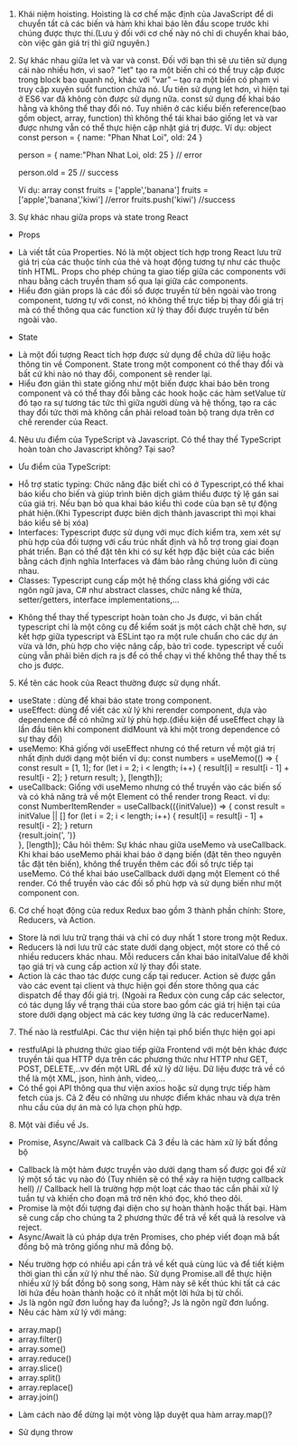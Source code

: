 1. Khái niệm hoisting.
   Hoisting là cơ chế mặc định của JavaScript để di chuyển tất cả các biến và hàm khi khai báo lên đầu scope trước khi chúng được thực thi.(Lưu ý đối với cơ chế này nó chỉ di chuyển khai báo, còn việc gán giá trị thì giữ nguyên.)
2. Sự khác nhau giữa let và var và const. Đối với bạn thì sẽ ưu tiên sử dụng cái nào nhiều hơn, vì sao?
   "let" tạo ra một biến chỉ có thể truy cập được trong block bao quanh nó, khác với "var" – tạo ra một biến có phạm vi truy cập xuyên suốt function chứa nó.
   Ưu tiên sử dụng let hơn, vì hiện tại ở ES6 var đã không còn được sử dụng nữa.
   const sử dụng để khai báo hằng và không thể thay đổi nó. Tuy nhiên ở các kiểu biến reference(bao gồm object, array, function) thì không thể tái khai báo giống let và var được nhưng vẫn có thể thực hiện cập nhật giá trị được.
   Ví dụ: object
   const person = {
   name: "Phan Nhat Loi",
   old: 24
   }

   person = {
   name:"Phan Nhat Loi,
   old: 25
   } // error

   person.old = 25 // success

   Ví dụ: array
   const fruits = ['apple','banana']
   fruits = ['apple','banana','kiwi'] //error
   fruits.push('kiwi') //success

3. Sự khác nhau giữa props và state trong React

- Props

* Là viết tắt của Properties. Nó là một object tích hợp trong React lưu trữ giá trị của các thuộc tính của thẻ và hoạt động tương tự như các thuộc tính HTML. Props cho phép chúng ta giao tiếp giữa các components với nhau bằng cách truyền tham số qua lại giữa các components.
* Hiểu đơn giản props là các đối số được truyền từ bên ngoài vào trong component, tương tự với const, nó không thể trực tiếp bị thay đổi giá trị mà có thể thông qua các function xử lý thay đổi được truyền từ bên ngoài vào.

- State

* Là một đối tượng React tích hợp được sử dụng để chứa dữ liệu hoặc thông tin về Component. State trong một component có thể thay đổi và bất cứ khi nào nó thay đổi, component sẽ render lại.
* Hiểu đơn giản thì state giống như một biến được khai báo bên trong component và có thể thay đổi bằng các hook hoặc các hàm setValue từ đó tạo ra sự tương tác tức thì giữa người dùng và hệ thống, tạo ra các thay đổi tức thời mà không cần phải reload toàn bộ trang dựa trên cơ chế rerender của React.

4. Nêu ưu điểm của TypeScript và Javascript. Có thể thay thế TypeScript hoàn toàn cho Javascript không? Tại sao?

- Ưu điểm của TypeScript:

* Hỗ trợ static typing: Chức năng đặc biết chỉ có ở Typescript,có thể khai báo kiểu cho biến và giúp trình biên dịch giảm thiểu được tỷ lệ gán sai của giá trị. Nếu bạn bỏ qua khai báo kiểu thì code của bạn sẽ tự động phát hiện.(Khi Typescript được biên dịch thành javascript thì mọi khai báo kiểu sẽ bị xóa)
* Interfaces: Typescript được sử dụng với mục đích kiểm tra, xem xét sự phù hợp của đối tượng với cấu trúc nhất định và hỗ trợ trong giai đoạn phát triển. Bạn có thể đặt tên khi có sự kết hợp đặc biệt của các biến bằng cách định nghĩa Interfaces và đảm bảo rằng chúng luôn đi cùng nhau.
* Classes: Typescript cung cấp một hệ thống class khá giống với các ngôn ngữ java, C# như abstract classes, chức năng kế thừa, setter/getters, interface implementations,...

- Không thể thay thế typescript hoàn toàn cho Js được, vì bản chất typescript chỉ là một công cụ để kiểm soát js một cách chặt chẽ hơn, sự kết hợp giữa typescript và ESLint tạo ra một rule chuẩn cho các dự án vừa và lớn, phù hợp cho việc nâng cấp, bảo trì code. typescript về cuối cùng vẫn phải biên dịch ra js để có thể chạy vì thế không thể thay thế ts cho js được.

5. Kể tên các hook của React thường được sử dụng nhất.

- useState : dùng để khai báo state trong component.
- useEffect: dùng để viết các xử lý khi rerender component, dựa vào dependence để có những xử lý phù hợp.(điều kiện để useEffect chạy là lần đầu tiên khi component didMount và khi một trong dependence có sự thay đổi)
- useMemo: Khá giống với useEffect nhưng có thể return về một giá trị nhất định dưới dạng một biến
  ví dụ: const numbers = useMemo(() => {
  const result = [1, 1];
  for (let i = 2; i < length; i++) {
  result[i] = result[i - 1] + result[i - 2];
  }
  return result;
  }, [length]);
- useCallback: Giống với useMemo nhưng có thể truyền vào các biến số và có khả năng trả về một Element có thể render trong React.
  ví dụ: const NumberItemRender = useCallback(({initValue}) => {
  const result = initValue || []
  for (let i = 2; i < length; i++) {
  result[i] = result[i - 1] + result[i - 2];
  }
  return <div>{result.join(', ')}</div>
  }, [length]);
  Câu hỏi thêm: Sự khác nhau giữa useMemo và useCallback.
  Khi khai báo useMemo phải khai báo ở dạng biến (đặt tên theo nguyên tắc đặt tên biến), không thể truyền thêm các đối số trực tiếp tại useMemo.
  Có thể khai báo useCallback dưới dạng một Element có thể render. Có thể truyền vào các đối số phù hợp và sử dụng biến như một component con.

6. Cơ chế hoạt động của redux
   Redux bao gồm 3 thành phần chính: Store, Reducers, và Action.

- Store là nơi lưu trữ trạng thái và chỉ có duy nhất 1 store trong một Redux.
- Reducers là nơi lưu trữ các state dưới dạng object, một store có thể có nhiều reducers khác nhau. Mỗi reducers cần khai báo initalValue để khởi tạo giá trị và cung cấp action xử lý thay đổi state.
- Action là các thao tác được cung cấp tại reducer. Action sẽ được gắn vào các event tại client và thực hiện gọi đến store thông qua các dispatch để thay đổi giá trị.
  (Ngoài ra Redux còn cung cấp các selector, có tác dụng lấy về trạng thái của store bao gồm các giá trị hiện tại của store dưới dạng object mà các key tương ứng là các reducerName).

7. Thế nào là restfulApi. Các thư viện hiện tại phổ biến thực hiện gọi api

- restfulApi là phương thức giao tiếp giữa Frontend với một bên khác được truyền tải qua HTTP dựa trên các phương thức như HTTP như GET, POST, DELETE,..vv đến một URL để xử lý dữ liệu. Dữ liệu được trả về có thể là một XML, json, hình ảnh, video,...
- Có thể gọi API thông qua thư viện axios hoặc sử dụng trực tiếp hàm fetch của js. Cả 2 đều có những ưu nhược điểm khác nhau và dựa trên nhu cầu của dự án mà có lựa chọn phù hợp.

8. Một vài điều về Js.

- Promise, Async/Await và callback
  Cả 3 đều là các hàm xử lý bất đồng bộ

* Callback là một hàm được truyền vào dưới dạng tham số được gọi để xử lý một số tác vụ nào đó (Tuy nhiên sẽ có thể xảy ra hiện tượng callback hell)
  // Callback hell là trường hợp một loạt các thao tác cần phải xử lý tuần tự và khiến cho đoạn mã trở nên khó đọc, khó theo dõi.
* Promise là một đối tượng đại diện cho sự hoàn thành hoặc thất bại. Hàm sẽ cung cấp cho chúng ta 2 phương thức để trả về kết quả là resolve và reject.
* Async/Await là cú pháp dựa trên Promises, cho phép viết đoạn mã bất đồng bộ mà trông giống như mã đồng bộ.

- Nếu trường hợp có nhiều api cần trả về kết quả cùng lúc và để tiết kiệm thời gian thì cần xử lý như thế nào.
  Sử dụng Promise.all để thực hiện nhiều xử lý bất đồng bộ song song, Hàm này sẽ kết thúc khi tất cả các lời hứa đều hoàn thành hoặc có ít nhất một lời hứa bị từ chối.
- Js là ngôn ngữ đơn luồng hay đa luồng?;
  Js là ngôn ngữ đơn luồng.
- Nêu các hàm xử lý với mảng:

* array.map()
* array.filter()
* array.some()
* array.reduce()
* array.slice()
* array.split()
* array.replace()
* array.join()

- Làm cách nào để dừng lại một vòng lặp duyệt qua hàm array.map()?

* Sử dụng throw
